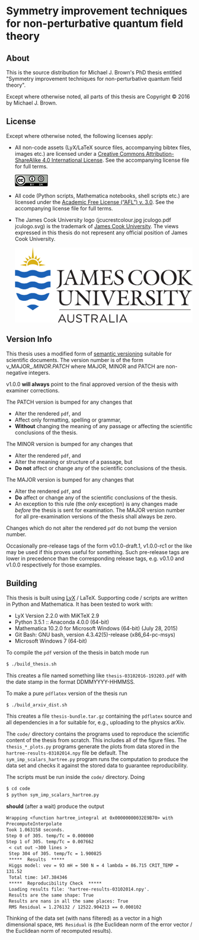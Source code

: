 Symmetry improvement techniques for non-perturbative quantum field theory
=========================================================================


About
-----

This is the source distribution for Michael J. Brown's PhD thesis entitled "Symmetry improvement techniques for non-perturbative quantum field theory".

Except where otherwise noted, all parts of this thesis are Copyright © 2016 by Michael J. Brown.


License
-------

Except where otherwise noted, the following licenses apply:

- All non-code assets (LyX/LaTeX source files, accompanying bibtex files, images etc.) are licensed under a [Creative Commons Attribution-ShareAlike 4.0 International License](http://creativecommons.org/licenses/by-sa/4.0/).
  See the accompanying license file for full terms.

  ![CC-BY-SA 4.0 badge](cc-by-sa.png)

- All code (Python scripts, Mathematica notebooks, shell scripts etc.) are licensed under the [Academic Free License (“AFL”) v. 3.0](https://opensource.org/licenses/afl-3.0).
  See the accompanying license file for full terms.

- The James Cook University logo (jcucrestcolour.jpg  jculogo.pdf  jculogo.svg) is the trademark of [James Cook University](https://www.jcu.edu.au/).
  The views expressed in this thesis do not represent any official position of James Cook University.

  ![JCU logo](jculogo.svg)


Version Info
------------

This thesis uses a modified form of [semantic versioning](http://semver.org/) suitable for scientific documents.
The version number is of the form v_MAJOR_._MINOR_._PATCH_ where MAJOR, MINOR and PATCH are non-negative integers.

v1.0.0 **will always** point to the final approved version of the thesis with examiner corrections.

The PATCH version is bumped for any changes that
  * Alter the rendered `pdf`, and
  * Affect only formatting, spelling or grammar,
  * **Without** changing the meaning of any passage or affecting the scientific conclusions of the thesis.

The MINOR version is bumped for any changes that
  * Alter the rendered `pdf`, and
  * Alter the meaning or structure of a passage, but
  * **Do not** affect or change any of the scientific conclusions of the thesis.

The MAJOR version is bumped for any changes that
  * Alter the rendered `pdf`, and
  * **Do** affect or change any of the scientific conclusions of the thesis.
  * An exception to this rule (the _only_ exception) is any changes made _before_ the thesis is sent for examination. The MAJOR version number for all pre-examination versions of the thesis shall always be zero.

Changes which do not alter the rendered `pdf` do not bump the version number.

Occasionally pre-release tags of the form v0.1.0-draft.1, v1.0.0-rc1 or the like may be used if this proves useful for something.
Such pre-release tags are lower in precedence than the corresponding release tags, e.g. v0.1.0 and v1.0.0 respectively for those examples.


Building
--------

This thesis is built using [LyX](http://www.lyx.org/) / LaTeX. Supporting code / scripts are written in Python and Mathematica. It has been tested to work with:

- LyX Version 2.2.0 with MiKTeX 2.9
- Python 3.5.1 :: Anaconda 4.0.0 (64-bit)
- Mathematica 10.2.0 for Microsoft Windows (64-bit) (July 28, 2015)
- Git Bash: GNU bash, version 4.3.42(5)-release (x86_64-pc-msys)
- Microsoft Windows 7 (64-bit)

To compile the `pdf` version of the thesis in batch mode run
```sh
$ ./build_thesis.sh
```
This creates a file named something like `thesis-03102016-193203.pdf` with the date stamp in the format DDMMYYYY-HHMMSS.

To make a pure `pdflatex` version of the thesis run
```sh
$ ./build_arxiv_dist.sh
```
This creates a file `thesis-bundle.tar.gz` containing the `pdflatex` source and all dependencies in a for suitable for, e.g., uploading to the physics arXiv.

The `code/` directory contains the programs used to reproduce the scientific content of the thesis from scratch.
This includes all of the figure files.
The `thesis_*_plots.py` programs generate the plots from data stored in the `hartree-results-03102014.npy` file be default.
The `sym_imp_scalars_hartree.py` program runs the computation to produce the data set and checks it against the stored data to guarantee reproducibility.

The scripts must be run inside the `code/` directory.
Doing
```sh
$ cd code
$ python sym_imp_scalars_hartree.py
```
**should** (after a wait) produce the output
```
Wrapping <function hartree_integral at 0x00000000032E9B70> with PrecomputeInterpolate
Took 1.063158 seconds.
Step 0 of 305. temp/Tc = 0.000000
Step 1 of 305. temp/Tc = 0.007662
 < cut out ~300 lines >
 Step 304 of 305. temp/Tc = 1.900825
 *****  Results  *****
 Higgs model: vev = 93 mH = 500 N = 4 lambda = 86.715 CRIT_TEMP = 131.52
 Total time: 147.384346
 *****  Reproducibility Check  *****
 Loading results file: 'hartree-results-03102014.npy'.
 Results are the same shape: True
 Results are nans in all the same places: True
 RMS Residual = 1.276132 / 12522.904213 == 0.000102
```
Thinking of the data set (with nans filtered) as a vector in a high dimensional space, `RMS Residual` is (the Euclidean norm of the error vector / the Euclidean norm of recomputed results).
